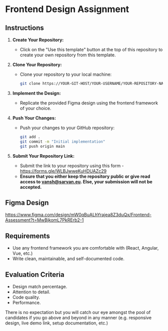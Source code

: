 # Frontend Design Assignment

## Instructions

1. **Create Your Repository:**

   - Click on the "Use this template" button at the top of this repository to create your own repository from this template.
2. **Clone Your Repository:**

   - Clone your repository to your local machine:
     ```bash
     git clone https://YOUR-GIT-HOST/YOUR-USERNAME/YOUR-REPOSITORY-NAME.git
     ```
3. **Implement the Design:**

   - Replicate the provided Figma design using the frontend framework of your choice.
4. **Push Your Changes:**

   - Push your changes to your GitHub repository:
     ```bash
     git add .
     git commit -m "Initial implementation"
     git push origin main
     ```
5. **Submit Your Repository Link:**

   - Submit the link to your repository using this form - https://forms.gle/WLBJwweKuHDUAZc29
   - **Ensure that you either keep the repository public or give read access to vansh@sarvan.eu. Else, your submission will not be accepted.**

## Figma Design

https://www.figma.com/design/mW0qBuALhYrajea8Z3duQx/Frontend-Assessment?t=MwBjkomL7PkRErb2-1

## Requirements

- Use any frontend framework you are comfortable with (React, Angular, Vue, etc.)
- Write clean, maintainable, and self-documented code.

## Evaluation Criteria

- Design match percentage.
- Attention to detail.
- Code quality.
- Performance.

There is no expectation but you will catch our eye amongst the pool of candidates if you go above and beyond in any manner (e.g. responsive design, live demo link, setup documentation, etc.)
